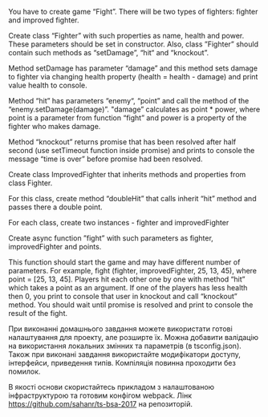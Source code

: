 You have to create game “Fight”. There will be two types of fighters: fighter and improved fighter.

Create class “Fighter” with such properties as name, health and power. These parameters should be set in constructor. Also, class ”Fighter” should contain such methods as “setDamage”, “hit“ and “knockout”.

Method setDamage has parameter “damage” and this method sets damage to fighter via changing health property (health = health - damage) and print value health to console.

Method “hit” has parameters “enemy“, “point” and call the method of the “enemy.setDamage(damage)”. "damage” calculates as point * power, where point is a parameter from function “fight” and power is a property of the fighter who makes damage.

Method “knockout” returns promise that has been resolved after half second (use setTimeout function inside promise) and prints to console the message “time is over” before promise had been resolved.

Create class ImprovedFighter that inherits methods and properties from class Fighter.

For this class, create method “doubleHit” that calls inherit “hit” method and passes there a double point.

For each class, create two instances - fighter and improvedFighter

Create async function ”fight” with such parameters as fighter, improvedFighter and points.

This function should start the game and may have different number of parameters. For example, fight (fighter, improvedFighter, 25, 13, 45), where point = [25, 13, 45]. Players hit each other one by one with method “hit” which takes a point as an argument. If one of the players has less health then 0, you print to console that user in knockout and call “knockout” method. You should wait until promise is resolved and print to console the result of the fight.


При виконанні домашнього завдання можете використати готові налаштування для проекту, але розширте їх. Можна добавити валідацію на використання локальних змінних та параметрів (в tsconfig.json). Також при виконані завдання використайте модифікатори доступу, інтерфейси, приведення типів. Компіляція повинна проходити без помилок.

В якості основи скористайтесь прикладом з налаштованою інфраструктурою та готовим конфігом webpack. Лінк https://github.com/sahanr/ts-bsa-2017 на репозиторій.
